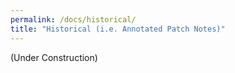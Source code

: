 ```yaml
---
permalink: /docs/historical/
title: "Historical (i.e. Annotated Patch Notes)"
---
```


(Under Construction)
